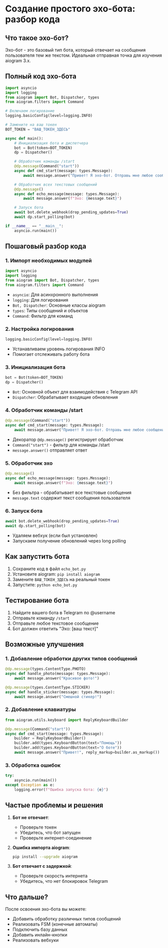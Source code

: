 # Создание простого эхо-бота: разбор кода

## Что такое эхо-бот?
Эхо-бот - это базовый тип бота, который отвечает на сообщения пользователя тем же текстом. Идеальная отправная точка для изучения aiogram 3.x.

## Полный код эхо-бота
```python
import asyncio
import logging
from aiogram import Bot, Dispatcher, types
from aiogram.filters import Command

# Включаем логирование
logging.basicConfig(level=logging.INFO)

# Замените на ваш токен
BOT_TOKEN = "ВАШ_ТОКЕН_ЗДЕСЬ"

async def main():
    # Инициализация бота и диспетчера
    bot = Bot(token=BOT_TOKEN)
    dp = Dispatcher()

    # Обработчик команды /start
    @dp.message(Command("start"))
    async def cmd_start(message: types.Message):
        await message.answer("Привет! Я эхо-бот. Отправь мне любое сообщение.")

    # Обработчик всех текстовых сообщений
    @dp.message()
    async def echo_message(message: types.Message):
        await message.answer(f"Эхо: {message.text}")

    # Запуск бота
    await bot.delete_webhook(drop_pending_updates=True)
    await dp.start_polling(bot)

if __name__ == "__main__":
    asyncio.run(main())
```

## Пошаговый разбор кода

### 1. Импорт необходимых модулей
```python
import asyncio
import logging
from aiogram import Bot, Dispatcher, types
from aiogram.filters import Command
```
- `asyncio`: Для асинхронного выполнения
- `logging`: Для логирования
- `Bot, Dispatcher`: Основные классы aiogram
- `types`: Типы сообщений и объектов
- `Command`: Фильтр для команд

### 2. Настройка логирования
```python
logging.basicConfig(level=logging.INFO)
```
- Устанавливаем уровень логирования INFO
- Помогает отслеживать работу бота

### 3. Инициализация бота
```python
bot = Bot(token=BOT_TOKEN)
dp = Dispatcher()
```
- `Bot`: Основной объект для взаимодействия с Telegram API
- `Dispatcher`: Обрабатывает входящие обновления

### 4. Обработчик команды /start
```python
@dp.message(Command("start"))
async def cmd_start(message: types.Message):
    await message.answer("Привет! Я эхо-бот. Отправь мне любое сообщение.")
```
- Декоратор `@dp.message()` регистрирует обработчик
- `Command("start")` - фильтр для команды /start
- `message.answer()` отправляет ответ

### 5. Обработчик эхо
```python
@dp.message()
async def echo_message(message: types.Message):
    await message.answer(f"Эхо: {message.text}")
```
- Без фильтра - обрабатывает все текстовые сообщения
- `message.text` содержит текст сообщения пользователя

### 6. Запуск бота
```python
await bot.delete_webhook(drop_pending_updates=True)
await dp.start_polling(bot)
```
- Удаляем вебхук (если был установлен)
- Запускаем получение обновлений через long polling

## Как запустить бота
1. Сохраните код в файл `echo_bot.py`
2. Установите aiogram: `pip install aiogram`
3. Замените `ВАШ_ТОКЕН_ЗДЕСЬ` на реальный токен
4. Запустите: `python echo_bot.py`

## Тестирование бота
1. Найдите вашего бота в Telegram по @username
2. Отправьте команду `/start`
3. Отправьте любое текстовое сообщение
4. Бот должен ответить "Эхо: [ваш текст]"

## Возможные улучшения
### 1. Добавление обработки других типов сообщений
```python
@dp.message(types.ContentType.PHOTO)
async def handle_photo(message: types.Message):
    await message.answer("Красивое фото!")

@dp.message(types.ContentType.STICKER)
async def handle_sticker(message: types.Message):
    await message.answer("Смешной стикер!")
```

### 2. Добавление клавиатуры
```python
from aiogram.utils.keyboard import ReplyKeyboardBuilder

@dp.message(Command("start"))
async def cmd_start(message: types.Message):
    builder = ReplyKeyboardBuilder()
    builder.add(types.KeyboardButton(text="Помощь"))
    builder.add(types.KeyboardButton(text="О боте"))
    await message.answer("Привет!", reply_markup=builder.as_markup())
```

### 3. Обработка ошибок
```python
try:
    asyncio.run(main())
except Exception as e:
    logging.error(f"Ошибка запуска бота: {e}")
```

## Частые проблемы и решения
1. **Бот не отвечает**:
   - Проверьте токен
   - Убедитесь, что бот запущен
   - Проверьте интернет-соединение

2. **Ошибка импорта aiogram**:
   ```bash
   pip install --upgrade aiogram
   ```

3. **Бот отвечает с задержкой**:
   - Проверьте скорость интернета
   - Убедитесь, что нет блокировок Telegram

## Что дальше?
После освоения эхо-бота вы можете:
- Добавить обработку различных типов сообщений
- Реализовать FSM (конечные автоматы)
- Подключить базу данных
- Добавить инлайн-кнопки
- Реализовать вебхуки